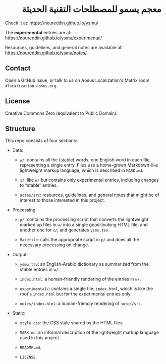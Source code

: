 <h1 dir="rtl">معجم يسمو للمصطلحات التقنية الحديثة</h1>

Check it at: https://noureddin.github.io/ysmu/

The **experimental** entries are at: https://noureddin.github.io/ysmu/experimental/

Resources, guidelines, and general notes are available at: https://noureddin.github.io/ysmu/notes/

## Contact

Open a GitHub issue, or talk to us on Aosus Localization's Matrix room: `#localization:aosus.org`.

## License

Creative Commons Zero (equivalent to Public Domain).

## Structure

This repo consists of four sections:

- Data:

    - `w/`: contains all the (stable) words, one English word in each file, representing a single entry. Files use a home-grown Markdown-like lightweight markup language, which is described in `MARK.md`.

    - `x/`: like `w/` but contains only experimental entries, including changes to “stable” entries.

    - `notes/src`: resources, guidelines, and general notes that might be of interest to those interested in this project.

- Processing:

    - `p/`: contains the processing script that converts the lightweight marked up files in `w/` into a single good-looking HTML file, and another one for `x/`, and generates `ysmu.tsv`.

    - `Makefile`: calls the appropriate script in `p/` and does all the necessary processing on change.

- Output:

    - `ysmu.tsv`: an English-Arabic dictionary as summarized from the stable entries in `w/`.

    - `index.html`: a human-friendly rendering of the entries in `w/`.

    - `experimental/`: contains a single file: `index.html`, which is like the root's `index.html` but for the experimental entries only.

    - `notes/index.html`: a human-friendly rendering of `notes/src`.

- Static:

    - `style.css`: the CSS style shared by the HTML files.

    - `MARK.md`: an informal description of the lightweight markup language used in this project.

    - `README.md`.

    - `LICENSE`.
